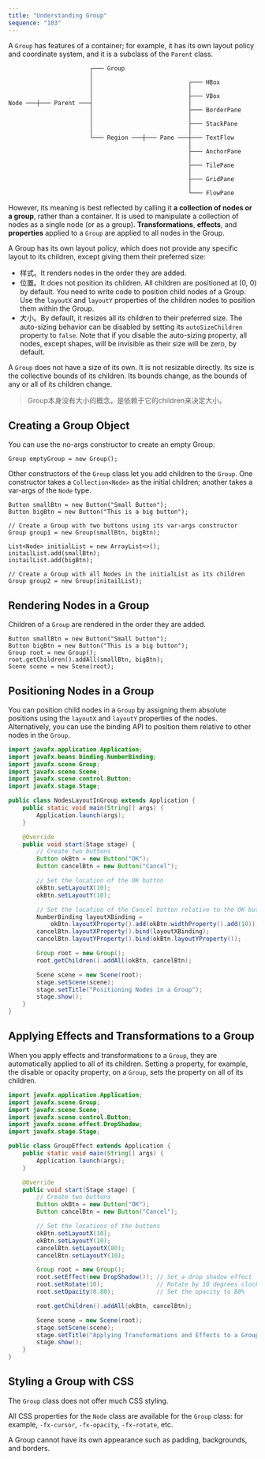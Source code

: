 ```yaml
---
title: "Understanding Group"
sequence: "103"
---
```


A `Group` has features of a container;
for example, it has its own layout policy and coordinate system,
and it is a subclass of the `Parent` class.

```text
                       ┌─── Group
                       │
                       │                           ┌─── HBox
                       │                           │
                       │                           ├─── VBox
Node ───┼─── Parent ───┤                           │
                       │                           ├─── BorderPane
                       │                           │
                       │                           ├─── StackPane
                       │                           │
                       └─── Region ───┼─── Pane ───┼─── TextFlow
                                                   │
                                                   ├─── AnchorPane
                                                   │
                                                   ├─── TilePane
                                                   │
                                                   ├─── GridPane
                                                   │
                                                   └─── FlowPane
```

However, its meaning is best reflected by calling it **a collection of nodes or a group**, rather than a container.
It is used to manipulate a collection of nodes as a single node (or as a group).
**Transformations**, **effects**, and **properties** applied to a `Group` are applied to all nodes in the Group.

A Group has its own layout policy, which does not provide any specific layout to its children,
except giving them their preferred size:

- 样式。It renders nodes in the order they are added.
- 位置。It does not position its children. All children are positioned at (0, 0) by default.
  You need to write code to position child nodes of a Group.
  Use the `layoutX` and `layoutY` properties of the children nodes to position them within the Group.
- 大小。By default, it resizes all its children to their preferred size.
  The auto-sizing behavior can be disabled by setting its `autoSizeChildren` property to `false`.
  Note that if you disable the auto-sizing property, all nodes, except shapes,
  will be invisible as their size will be zero, by default.

A `Group` does not have a size of its own.
It is not resizable directly.
Its size is the collective bounds of its children.
Its bounds change, as the bounds of any or all of its children change.

> Group本身没有大小的概念，是依赖于它的children来决定大小。

## Creating a Group Object

You can use the no-args constructor to create an empty Group:

```text
Group emptyGroup = new Group();
```

Other constructors of the `Group` class let you add children to the `Group`.
One constructor takes a `Collection<Node>` as the initial children;
another takes a var-args of the `Node` type.

```text
Button smallBtn = new Button("Small Button");
Button bigBtn = new Button("This is a big button");

// Create a Group with two buttons using its var-args constructor
Group group1 = new Group(smallBtn, bigBtn);

List<Node> initialList = new ArrayList<>();
initailList.add(smallBtn);
initailList.add(bigBtn);

// Create a Group with all Nodes in the initialList as its children
Group group2 = new Group(initailList);
```

## Rendering Nodes in a Group

Children of a `Group` are rendered in the order they are added.

```text
Button smallBtn = new Button("Small button");
Button bigBtn = new Button("This is a big button");
Group root = new Group();
root.getChildren().addAll(smallBtn, bigBtn);
Scene scene = new Scene(root);
```

## Positioning Nodes in a Group

You can position child nodes in a `Group` by assigning them absolute positions using the `layoutX` and `layoutY`
properties of the nodes.
Alternatively, you can use the binding API to position them relative to other nodes in the `Group`.

```java
import javafx.application.Application;
import javafx.beans.binding.NumberBinding;
import javafx.scene.Group;
import javafx.scene.Scene;
import javafx.scene.control.Button;
import javafx.stage.Stage;

public class NodesLayoutInGroup extends Application {
	public static void main(String[] args) {
		Application.launch(args);
	}

	@Override
	public void start(Stage stage) {
		// Create two buttons
		Button okBtn = new Button("OK");
		Button cancelBtn = new Button("Cancel");

		// Set the location of the OK button
		okBtn.setLayoutX(10);
		okBtn.setLayoutY(10);

		// Set the location of the Cancel botton relative to the OK button 		
		NumberBinding layoutXBinding = 
			okBtn.layoutXProperty().add(okBtn.widthProperty().add(10));
		cancelBtn.layoutXProperty().bind(layoutXBinding);
		cancelBtn.layoutYProperty().bind(okBtn.layoutYProperty());

		Group root = new Group();
		root.getChildren().addAll(okBtn, cancelBtn);

		Scene scene = new Scene(root);
		stage.setScene(scene);
		stage.setTitle("Positioning Nodes in a Group");
		stage.show();
	}
}
```

## Applying Effects and Transformations to a Group

When you apply effects and transformations to a `Group`, they are automatically applied to all of its children.
Setting a property, for example, the disable or opacity property, on a `Group`,
sets the property on all of its children.

```java
import javafx.application.Application;
import javafx.scene.Group;
import javafx.scene.Scene;
import javafx.scene.control.Button;
import javafx.scene.effect.DropShadow;
import javafx.stage.Stage;

public class GroupEffect extends Application {
    public static void main(String[] args) {
        Application.launch(args);
    }

    @Override
    public void start(Stage stage) {
        // Create two buttons
        Button okBtn = new Button("OK");
        Button cancelBtn = new Button("Cancel");

        // Set the locations of the buttons
        okBtn.setLayoutX(10);
        okBtn.setLayoutY(10);
        cancelBtn.setLayoutX(80);
        cancelBtn.setLayoutY(10);

        Group root = new Group();
        root.setEffect(new DropShadow()); // Set a drop shadow effect
        root.setRotate(10);               // Rotate by 10 degrees clockwise
        root.setOpacity(0.80);            // Set the opacity to 80%

        root.getChildren().addAll(okBtn, cancelBtn);

        Scene scene = new Scene(root);
        stage.setScene(scene);
        stage.setTitle("Applying Transformations and Effects to a Group");
        stage.show();
    }
}
```

## Styling a Group with CSS

The `Group` class does not offer much CSS styling.

All CSS properties for the `Node` class are available for the `Group` class:
for example, `-fx-cursor`, `-fx-opacity`, `-fx-rotate`, etc.

A Group cannot have its own appearance such as padding, backgrounds, and borders.
